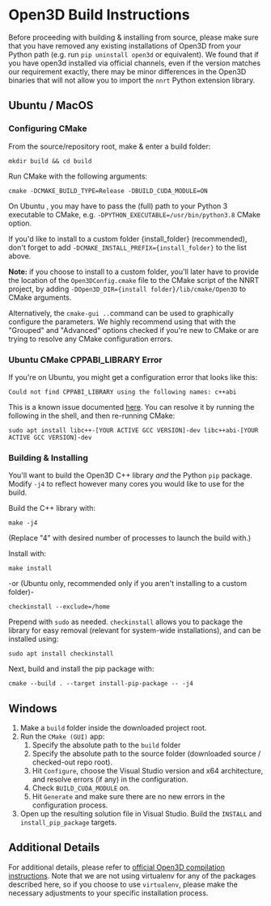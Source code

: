 # Open3D Build Instructions

Before proceeding with building & installing from source, please make sure that you have removed any existing installations of Open3D from your Python path (e.g. run `pip uninstall open3d` or equivalent). We found that if you have open3d installed via official channels, even if the version matches our requirement exactly, there may be minor differences in the Open3D binaries that will not allow you to import the `nnrt` Python extension library.

## Ubuntu / MacOS ##

### Configuring CMake

From the source/repository root, make & enter a build folder:
```shell
mkdir build && cd build
```
Run CMake with the following arguments:
```shell
cmake -DCMAKE_BUILD_TYPE=Release -DBUILD_CUDA_MODULE=ON 
```
On Ubuntu , you may have to pass the (full) path to your Python 3 executable to CMake, e.g. `-DPYTHON_EXECUTABLE=/usr/bin/python3.8` CMake option.

If you'd like to install to a custom folder {install_folder} (recommended), don't forget to add `-DCMAKE_INSTALL_PREFIX={install_folder}` to the list above.

**Note:** if you choose to install to a custom folder, you'll later have to provide the location of the `Open3DConfig.cmake` file to the CMake script of the NNRT project, by adding `-DOpen3D_DIR={install folder}/lib/cmake/Open3D` to CMake arguments.

Alternatively, the `cmake-gui ..`command can be used to graphically configure the parameters. We highly recommend using that with the "Grouped" and "Advanced" options checked if you're new to CMake or are trying to resolve any CMake configuration errors.

### Ubuntu CMake CPPABI_LIBRARY Error ###
If you're on Ubuntu, you might get a configuration error that looks like this:
```
Could not find CPPABI_LIBRARY using the following names: c++abi
```
This is a known issue documented [here](https://github.com/isl-org/Open3D/issues/2559). You can resolve it by running the following in the shell, and then re-running CMake:
```shell
sudo apt install libc++-[YOUR ACTIVE GCC VERSION]-dev libc++abi-[YOUR ACTIVE GCC VERSION]-dev
```

### Building & Installing

You'll want to build the Open3D C++ library _and_ the Python `pip` package. Modify `-j4` to reflect however many cores you would like to use for the build.

Build the C++ library with:
```shell
make -j4
```
(Replace "4" with desired number of processes to launch the build with.)

Install with:
```shell
make install
```
-or (Ubuntu only, recommended only if you aren't installing to a custom folder)-
```shell
checkinstall --exclude=/home
```
Prepend with `sudo` as needed. `checkinstall` allows you to package the library for easy removal (relevant for system-wide installations), and can be installed using:
```shell
sudo apt install checkinstall
```

Next, build and install the pip package with:
```shell
cmake --build . --target install-pip-package -- -j4
```

## Windows ##

1) Make a `build` folder inside the downloaded project root.
2) Run the `CMake (GUI)` app: 
   1) Specify the absolute path to the `build` folder
   2) Specify the absolute path to the source folder (downloaded source / checked-out repo root).
   3) Hit `Configure`, choose the Visual Studio version and x64 architecture, and resolve errors (if any) in the configuration.
   4) Check `BUILD_CUDA_MODULE` on.
   5) Hit `Generate` and make sure there are no new errors in the configuration process.
3) Open up the resulting solution file in Visual Studio. Build the `INSTALL` and `install_pip_package` targets.

## Additional Details ##

For additional details, please refer to 
[official Open3D compilation instructions](http://www.open3d.org/docs/release/compilation.html#id3). Note that we are not using virtualenv for any of the packages described here, so if you choose to use `virtualenv`, please make the necessary adjustments to your specific installation process.


